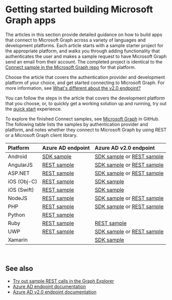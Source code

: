# Getting started building Microsoft Graph apps

The articles in this section provide detailed guidance on how to build apps that connect to Microsoft Graph across a variety of languages and development platforms. Each article starts with a sample starter project for the appropriate platform, and walks you through adding functionality that authenticates the user and makes a sample request to have Microsoft Graph send an email from their account. The completed project is identical to the [Connect sample in the Microsoft Graph repo](https://github.com/microsoftgraph?utf8=%E2%9C%93&query=connect) for that platform.

Choose the article that covers the authentication provider and development platform of your choice, and get started connecting to Microsoft Graph. For more information, see [What's different about the v2.0 endpoint?](https://docs.microsoft.com/en-us/azure/active-directory/develop/active-directory-v2-compare)

You can follow the steps in the article that covers the development platform that you choose, or, to quickly get a working solution up and running, try out the [quick start](https://developer.microsoft.com/graph/quick-start) experience.

To explore the finished Connect samples, see [Microsoft Graph](https://github.com/microsoftgraph) in GitHub. The following table lists the samples by authentication provider and platform, and notes whether they connect to Microsoft Graph by using REST or a Microsoft Graph client library.


|Platform |Azure AD endpoint |Azure AD v2.0 endpoint |
|:--- |:--- |:---|
|Android |<a href="https://github.com/microsoftgraph/android-java-connect-sample/tree/last_v1_auth">SDK sample</a> |<a href="https://github.com/microsoftgraph/android-java-connect-sample">SDK sample</a> or <a href="https://github.com/microsoftgraph/android-java-connect-rest-sample">REST sample</a> |
|AngularJS |<a href="https://github.com/microsoftgraph/angular-connect-rest-sample/tree/last_v1_auth">REST sample</a> |<a href="https://github.com/microsoftgraph/angular-connect-sample">SDK sample</a> or <a href="https://github.com/microsoftgraph/angular-connect-rest-sample">REST sample</a> |
|ASP.NET |<a href="https://github.com/microsoftgraph/aspnet-connect-rest-sample/tree/last_v1_auth">REST sample</a> |<a href="https://github.com/microsoftgraph/aspnet-connect-sample">SDK sample</a> or <a href="https://github.com/microsoftgraph/aspnet-connect-rest-sample">REST sample</a> |
|iOS (Obj-C) |<a href="https://github.com/microsoftgraph/ios-objectivec-connect-rest-sample">REST sample</a> |<a href="https://github.com/microsoftgraph/ios-objectivec-connect-sample">SDK sample</a> |
|iOS (Swift) |<a href="https://github.com/microsoftgraph/ios-swift-connect-rest-sample">REST sample</a> |<a href="https://github.com/microsoftgraph/ios-swift-connect-sample">SDK sample</a> |
|NodeJS |<a href="https://github.com/microsoftgraph/nodejs-connect-rest-sample/tree/last_v1_auth">REST sample</a> |<a href="https://github.com/microsoftgraph/nodejs-connect-sample">SDK sample</a> or <a href="https://github.com/microsoftgraph/nodejs-connect-rest-sample">REST sample</a> |
|PHP |<a href="https://github.com/microsoftgraph/php-connect-rest-sample/tree/last_v1_auth">REST sample</a> |<a href="https://github.com/microsoftgraph/php-connect-sample">SDK sample</a> or <a href="https://github.com/microsoftgraph/php-connect-rest-sample">REST sample</a> |
|Python |<a href="https://github.com/microsoftgraph/python3-connect-rest-sample">REST sample</a> |
|Ruby |<a href="https://github.com/microsoftgraph/ruby-connect-rest-sample/tree/last_v1_auth">REST sample</a> |<a href="https://github.com/microsoftgraph/ruby-connect-rest-sample">REST sample</a> |
|UWP |<a href="https://github.com/microsoftgraph/uwp-csharp-connect-rest-sample/tree/last_v1_auth">REST sample</a> |<a href="https://github.com/microsoftgraph/uwp-csharp-connect-sample">SDK sample</a> or <a href="https://github.com/microsoftgraph/uwp-csharp-connect-rest-sample">REST sample</a> |
|Xamarin | |<a href="https://github.com/microsoftgraph/xamarin-csharp-connect-sample">SDK sample</a> |

<br/>

## See also

- [Try out sample REST calls in the Graph Explorer](https://developer.microsoft.com/en-us/graph/graph-explorer)
- [Azure AD endpoint documentation](https://docs.microsoft.com/en-us/azure/active-directory/develop/active-directory-developers-guide)
- [Azure AD v2.0 endpoint documentation](https://docs.microsoft.com/en-us/azure/active-directory/develop/active-directory-appmodel-v2-overview)
